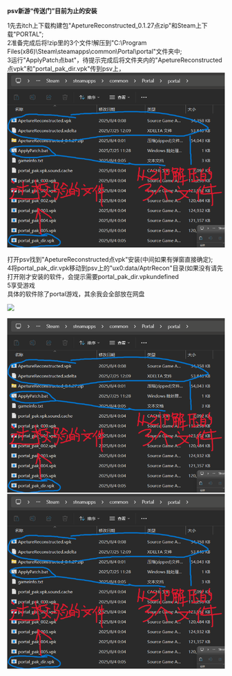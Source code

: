**psv新游“传送门”目前为止的安装**

1先去itch上下载构建包"ApetureReconstructed\_0.1.27点zip"和Steam上下载"PORTAL";  
2准备完成后将!zip里的3个文件!解压到"C:\\Program Files(x86)\\Steam\\steamapps\\common\\Portal\\portal"文件夹中;  
3运行"ApplyPatch点bat"，待提示完成后将文件夹内的"ApetureReconstructed点vpk"和"portal\_pak\_dir.vpk"传到psv上，
![](./assets/img/post/2025-08-04-PSV-POTRAL/pic0.png)


打开psv找到"ApetureReconstructed点vpk"安装(中间如果有弹窗直接确定);  
4将portal\_pak\_dir.vpk移动到psv上的"ux0:data/AptrRecon"目录(如果没有请先打开刚才安装的软件，会提示需要portal\_pak\_dir.vpkundefined  
5享受游戏  
具体的软件除了portal游戏，其余我会全部放在网盘  

![](./assets/img/post/2025-08-04-PSV-POTRAL/pic1.png)

  ![](./assets/img/post/2025-08-04-PSV-POTRAL/pic0.png)
![](./assets/img/post/2025-08-04-PSV-POTRAL/pic0.png)
